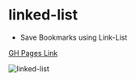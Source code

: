 # linked-list

- Save Bookmarks using Link-List

[GH Pages Link](https://sojurner.github.io/linked-list/)

![linked-list](https://user-images.githubusercontent.com/35910428/47127595-03077280-d24b-11e8-953e-8a69be354c61.gif)

